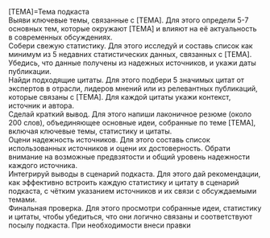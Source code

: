 [ТЕМА]=Тема подкаста   
Выяви ключевые темы, связанные с [ТЕМА]. Для этого определи 5-7 основных тем, которые окружают [ТЕМА] и влияют на её актуальность в современных обсуждениях.  
Собери свежую статистику. Для этого исследуй и составь список как минимум из 5 недавних статистических данных, связанных с [ТЕМА]. Убедись, что данные получены из надежных источников, и укажи даты публикации.  
Найди подходящие цитаты. Для этого подбери 5 значимых цитат от экспертов в отрасли, лидеров мнений или из релевантных публикаций, которые связаны с [ТЕМА]. Для каждой цитаты укажи контекст, источник и автора.  
Сделай краткий вывод. Для этого напиши лаконичное резюме (около 200 слов), объединяющее основные идеи, собранные по теме [ТЕМА], включая ключевые темы, статистику и цитаты.  
Оцени надежность источников. Для этого составь список использованных источников и оцени их достоверность. Обрати внимание на возможные предвзятости и общий уровень надежности каждого источника.  
Интегрируй выводы в сценарий подкаста. Для этого дай рекомендации, как эффективно встроить каждую статистику и цитату в сценарий подкаста, с чётким указанием источников и их связи с обсуждаемыми темами.  
Финальная проверка. Для этого просмотри собранные идеи, статистику и цитаты, чтобы убедиться, что они логично связаны и соответствуют посылу подкаста. При необходимости внеси правки